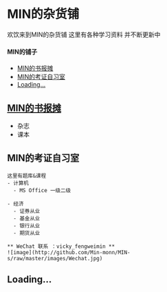 # MIN的杂货铺
欢饮来到MIN的杂货铺
这里有各种学习资料
并不断更新中

#### MIN的铺子
- [MIN的书报摊](#MIN的书报摊)
- [MIN的考证自习室](#MIN的考证自习室)
- [Loading...](#Loading...)



## [MIN的书报摊](https://github.com/FUFUy/MIN-s-stand/blob/master/README.md)
- 杂志
- 课本

## MIN的考证自习室
```
这里有题库&课程
- 计算机
  - MS Office 一级二级
 
- 经济
  - 证券从业
  - 基金从业
  - 银行从业
  - 期货从业

** WeChat 联系 ：vicky_fengweimin **
![image](http://github.com/Min-monn/MIN-s/raw/master/images/Wechat.jpg)
```
## Loading...
